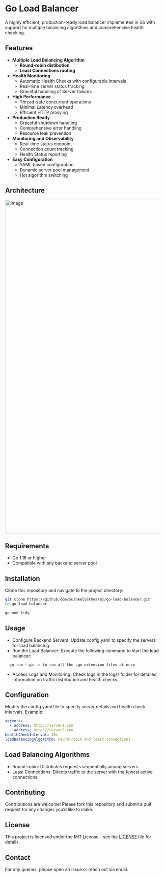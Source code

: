 # Go Load Balancer

A highly efficient, production-ready load balancer implemented in Go with support for multiple balancing algorithms and comprehensive health checking.

## Features

- **Multiple Load Balancing Algorithm**
  - **Round-robin distibution** 
  - **Least Connections routing**
- **Health Monitoring** 
  - Automatic Health Checks with configurable intervals
  - Real-time server status tracking
  - Graceful handling of Server failures
- **High Performance**
  - Thread-safe concurrent operations
  - Minimal Latency overhead
  - Efficient HTTP proxying
- **Production Ready**
  - Graceful shutdown handling
  - Comprehensive error handling
  - Resource leak prevention
- **Monitoring and Observability**
  - Real-time status endpoint
  - Connection count tracking
  - Health Status reporting
- **Easy Configuration** 
  - YAML based configuration
  - Dynamic server pool management
  - Hot algorithm switching

## Architecture

<img width="1764" height="1084" alt="image" src="https://github.com/user-attachments/assets/a2b13a26-d1ac-455c-a37a-e76d21bd3b8c" />

## Requirements

- Go 1.16 or higher
- Compatible with any backend server pool

## Installation

Clone this repository and navigate to the project directory:

```bash
git clone https://github.com/SusheelSathyaraj/go-load-balancer.git
cd go-load-balancer

go mod tidy
```

## Usage

- Configure Backend Servers: Update config.yaml to specify the servers for load balancing.
- Run the Load Balancer: Execute the following command to start the load balancer:

```bash
  go run *.go -> to run all the .go extension files at once
```
- Access Logs and Monitoring: Check logs in the logs/ folder for detailed information on traffic distribution and health checks.

## Configuration

Modify the config.yaml file to specify server details and health check intervals. Example:

```yaml
servers:
  - address: http://server1.com
  - address: http://server2.com
healthCheckInterval: 10s
loadBalancingAlgorithm: round-robin and least connections
```

## Load Balancing Algorithms

- Round-robin: Distributes requests sequentially among servers.
- Least Connections: Directs traffic to the server with the fewest active connections.

## Contributing

Contributions are welcome! Please fork this repository and submit a pull request for any changes you’d like to make.

## License

This project is licensed under the MIT License - see the [LICENSE](LICENSE) file for details.

## Contact

For any queries, please open an issue or reach out via email.
